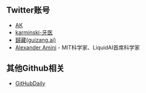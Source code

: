 ## Twitter账号
* [AK](https://x.com/_akhaliq)
* [karminski-牙医](https://x.com/karminski3)
* [歸藏(guizang.ai)](https://x.com/op7418)
* [Alexander Amini](https://x.com/xanamini) - MIT科学家、LiquidAI首席科学家

## 其他Github相关
* [GitHubDaily](https://x.com/GitHub_Daily)
